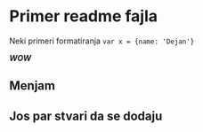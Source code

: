 <h1>Primer readme fajla </h1>

Neki primeri formatiranja
`var x = {name: 'Dejan'}`

***WOW***

<h2> Menjam <h2>
<p> Jos par stvari da se dodaju<p>

